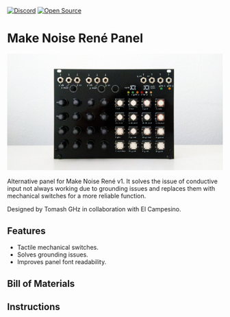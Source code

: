 [![Discord](https://img.shields.io/discord/690660866475032596)](https://discord.gg/vHcUuzN)
[![Open Source](https://badges.frapsoft.com/os/v1/open-source.svg?v=103)](https://opensource.org/)

# Make Noise René Panel

![Rene Panel](rene.jpg)

Alternative panel for Make Noise René v1. It solves the issue of conductive input not always working due to grounding issues and replaces them with mechanical switches for a more reliable function.

Designed by Tomash GHz in collaboration with El Campesino.

## Features
* Tactile mechanical switches.
* Solves grounding issues.
* Improves panel font readability.

## Bill of Materials


## Instructions

